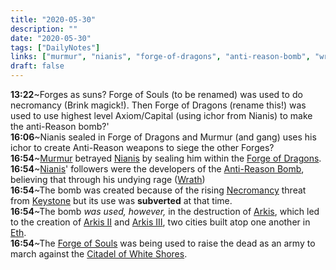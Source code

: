 ```yaml
---
title: "2020-05-30"
description: ""
date: "2020-05-30"
tags: ["DailyNotes"]
links: ["murmur", "nianis", "forge-of-dragons", "anti-reason-bomb", "wrath", "necromantic", "keystone", "arkis", "arkis-ii", "arkis-iii", "eth", "forge-of-souls", "citadel-of-white-shores"]
draft: false
---
```


**13:22**~Forges as suns?  Forge of Souls (to be renamed) was used to do necromancy (Brink magick!).  Then Forge of Dragons (rename this!) was used to use highest level Axiom/Capital (using ichor from Nianis) to make the anti-Reason bomb?'<br />**16:06**~Nianis sealed in Forge of Dragons and Murmur (and gang) uses his ichor to create Anti-Reason weapons to siege the other Forges? <br />**16:54**~[Murmur](/notes/murmur/) betrayed [Nianis](/notes/nianis/) by sealing him within the [Forge of Dragons](/notes/forge-of-dragons/). <br />**16:54**~[Nianis](/notes/nianis/)' followers were the developers of the [Anti-Reason Bomb](/notes/anti-reason-bomb/), believing that through his undying rage ([Wrath](/notes/wrath/)) <br />**16:54**~The bomb was created because of the rising [Necromancy](/notes/necromantic/) threat from [Keystone](/notes/keystone/) but its use was **subverted** at that time. <br />**16:54**~The bomb *was used, however,* in the destruction of [Arkis](/notes/arkis/), which led to the creation of [Arkis II](/notes/arkis-ii/) and [Arkis III](/notes/arkis-iii/), two cities built atop one another in [Eth](/notes/eth/). <br />**16:54**~The [Forge of Souls](/notes/forge-of-souls/) was being used to raise the dead as an army to march against the [Citadel of White Shores](/notes/citadel-of-white-shores/). <br />
